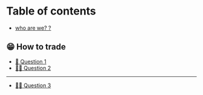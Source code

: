 # Table of contents

* [who are we? ? ](README.md)

## 😁 How to trade

* [👭 Question 1](ru-he-jiao-yi/wen-ti-1.md)
* [🧑🎨 Question 2](ru-he-jiao-yi/wen-ti-2.md)

***

* [👩🏫 Question 3](wen-ti-3.md)